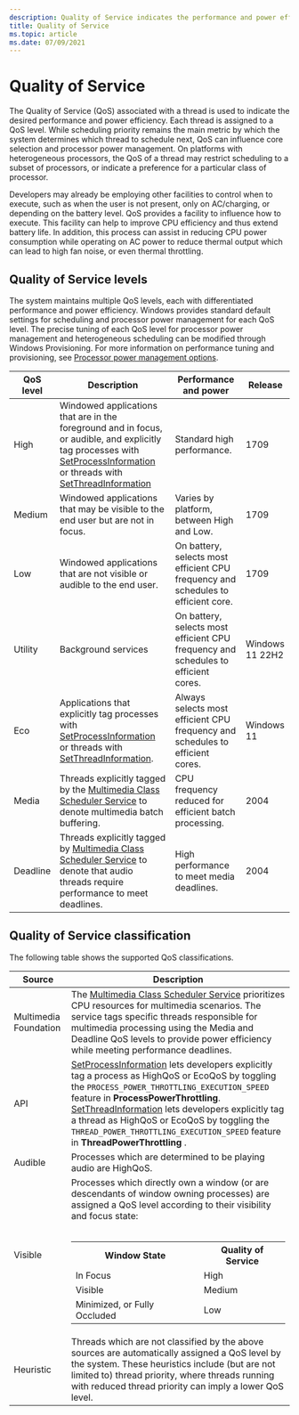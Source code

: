 ```yaml
---
description: Quality of Service indicates the performance and power efficiency of a thread, which can influence thread scheduling and processor power management.
title: Quality of Service
ms.topic: article
ms.date: 07/09/2021
---
```


# Quality of Service

The Quality of Service (QoS) associated with a thread is used to indicate the desired performance and power efficiency. Each thread is assigned to a QoS level. While scheduling priority remains the main metric by which the system determines which thread to schedule next, QoS can influence core selection and processor power management. On platforms with heterogeneous processors, the QoS of a thread may restrict scheduling to a subset of processors, or indicate a preference for a particular class of processor.

Developers may already be employing other facilities to control when to execute, such as when the user is not present, only on AC/charging, or depending on the battery level. QoS provides a facility to influence how to execute. This facility can help to improve CPU efficiency and thus extend battery life. In addition, this process can assist in reducing CPU power consumption while operating on AC power to reduce thermal output which can lead to high fan noise, or even thermal throttling.

## Quality of Service levels

The system maintains multiple QoS levels, each with differentiated performance and power efficiency. Windows provides standard default settings for scheduling and processor power management for each QoS level. The precise tuning of each QoS level for processor power management and heterogeneous scheduling can be modified through Windows Provisioning. For more information on performance tuning and provisioning, see [Processor power management options](/windows-hardware/customize/power-settings/configure-processor-power-management-options).

| QoS level | Description|Performance and power | Release |
| --- | --- | --- | --- |
| High | Windowed applications that are in the foreground and in focus, or audible, and explicitly tag processes with [SetProcessInformation](/windows/desktop/api/processthreadsapi/nf-processthreadsapi-setprocessinformation) or threads with [SetThreadInformation](/windows/win32/api/processthreadsapi/nf-processthreadsapi-setthreadinformation) | Standard high performance. |1709 |
| Medium | Windowed applications that may be visible to the end user but are not in focus. | Varies by platform, between High and Low. | 1709 |
| Low | Windowed applications that are not visible or audible to the end user. | On battery, selects most efficient CPU frequency and schedules to efficient core. | 1709 |
| Utility | Background services | On battery, selects most efficient CPU frequency and schedules to efficient cores. | Windows 11 22H2 |
| Eco | Applications that explicitly tag processes with [SetProcessInformation](/windows/desktop/api/processthreadsapi/nf-processthreadsapi-setprocessinformation) or threads with [SetThreadInformation](/windows/win32/api/processthreadsapi/nf-processthreadsapi-setthreadinformation). | Always selects most efficient CPU frequency and schedules to efficient cores. | Windows 11 |
| Media | Threads explicitly tagged by the [Multimedia Class Scheduler Service](/windows/desktop/procthread/multimedia-class-scheduler-service) to denote multimedia batch buffering. | CPU frequency reduced for efficient batch processing. | 2004 |
| Deadline | Threads explicitly tagged by [Multimedia Class Scheduler Service](/windows/desktop/procthread/multimedia-class-scheduler-service) to denote that audio threads require performance to meet deadlines. | High performance to meet media deadlines. | 2004 |


## Quality of Service classification

The following table shows the supported QoS classifications.

| Source | Description |
| --- | --- |
| Multimedia Foundation | The [Multimedia Class Scheduler Service](/windows/desktop/procthread/multimedia-class-scheduler-service) prioritizes CPU resources for multimedia scenarios. The service tags specific threads responsible for multimedia processing using the Media and Deadline QoS levels to provide power efficiency while meeting performance deadlines.  |
| API | [SetProcessInformation](/windows/desktop/api/processthreadsapi/nf-processthreadsapi-setprocessinformation) lets developers explicitly tag a process as HighQoS or EcoQoS by toggling the `PROCESS_POWER_THROTTLING_EXECUTION_SPEED` feature in **ProcessPowerThrottling**.</br>[SetThreadInformation](/windows/desktop/api/processthreadsapi/nf-processthreadsapi-setprocessinformation) lets developers explicitly tag a thread as HighQoS or EcoQoS by toggling the `THREAD_POWER_THROTTLING_EXECUTION_SPEED` feature in **ThreadPowerThrottling** .  |
| Audible | Processes which are determined to be playing audio are HighQoS. |
| Visible | Processes which directly own a window (or are descendants of window owning processes) are assigned a QoS level according to their visibility and focus state:</br></br><table><tr><th>Window State</th><th>Quality of Service</th></tr><tr><td>In Focus</td><td>High</td></tr><tr><td>Visible</td><td>Medium</td></tr><tr><td>Minimized, or Fully Occluded</td><td>Low</td></tr></table> |
| Heuristic | Threads which are not classified by the above sources are automatically assigned a QoS level by the system. These heuristics include (but are not limited to) thread priority, where threads running with reduced thread priority can imply a lower QoS level. |
